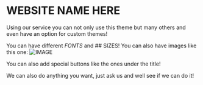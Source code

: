 # WEBSITE NAME HERE
Using our service you can not only use this theme but many others and even have an option for custom themes!

You can have different *FONTS* and ## SIZES! You can also have images like this one: ![IMAGE](https://user-images.githubusercontent.com/109306980/179129641-7aab3d45-ed99-4b85-9f0e-fb0d520ef32d.png)

You can also add special buttons like the ones under the title!

We can also do anything you want, just ask us and well see if we can do it!

